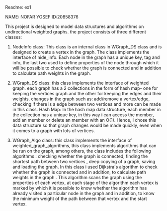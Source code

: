 Readme: ex1

NAME: NOFAR YOSEF
ID:20858376


This project is designed to model data structures and algorithms on undirectional weighted graphs.
the project consists of three different classes:

1. NodeInfo class: This class is an internal class in WGraph_DS class and is designed to create a vertex in the graph.
The class implements the interface of nide_info.
Each node in the graph has a unique key, tag and info,
the last two used to define properties of the node through which it will be possible to check whether the graph is connected and in addition to calculate path weights in the graph.

2.  WGraph_DS class: this class implements the interface of weighted graph.
each graph has a 2 collections in the form of hash map- one for keeping the vertices graph and the other for keeping the edges and their weights.
changes in the graph such as: add/remove a vertex/edge, checking if there is a edge between two vertices and more can be made in this class.
Hash Map:
In the hash map data structure, each member in the collection has a unique key, in this way i can access the member, add an member or delete an member with an O(1).
Hence, I chose this data structure so that graph changes would be made quickly, even when it comes to a graph with lots of vertices.

3. WGraph_Algo class: this class implements the interface of weighted_graph_algorithms,
this class implements algorithms that can be run on the graph, among others, the class includes the following algorithms : 
checking whether the graph is connected, finding the shortest path between two vertices , deep copying of a graph, saving and loading the graph.
In this class i used Dijkstra's algorithm to check whether the graph is connected and in addition, to calculate path weights in the graph .
This algorithm scans the graph using the properties of each vertex, at each stage of the algorithm each vertex is marked by which it is possible to know whether the algorithm has already visited 
a particular node in the graph and in addition, to know the minimum weight of the path between that vertex and the start vertex.




